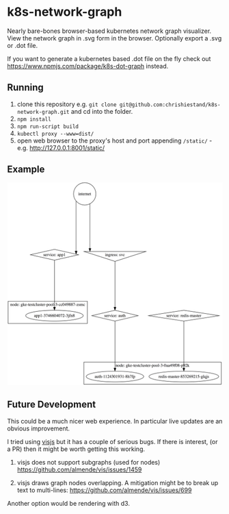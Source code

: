 # k8s-network-graph
Nearly bare-bones browser-based kubernetes network graph visualizer. View the network graph in .svg form in the browser. Optionally export a .svg or .dot file.

If you want to generate a kubernetes based .dot file on the fly check out <https://www.npmjs.com/package/k8s-dot-graph> instead.

## Running

1. clone this repository e.g. `git clone git@github.com:chrishiestand/k8s-network-graph.git` and cd into the folder.
2. `npm install`
3. `npm run-script build`
4. `kubectl proxy --www=dist/`
5. open web browser to the proxy's host and port appending `/static/` - e.g. <http://127.0.0.1:8001/static/>

## Example
![Example output](https://github.com/chrishiestand/node-k8s-dot-graph/raw/master/test/screenshot.png)

## Future Development

This could be a much nicer web experience. In particular live updates are an obvious improvement.

I tried using [visjs](http://visjs.org/) but it has a couple of serious bugs. If there is interest, (or a PR) then it might be worth getting this working.

1. visjs does not support subgraphs (used for nodes)
 https://github.com/almende/vis/issues/1459

2. visjs draws graph nodes overlapping. A mitigation might be to break up text to multi-lines:
  https://github.com/almende/vis/issues/699

Another option would be rendering with d3.
